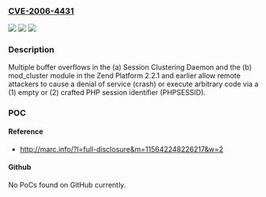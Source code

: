 ### [CVE-2006-4431](https://cve.mitre.org/cgi-bin/cvename.cgi?name=CVE-2006-4431)
![](https://img.shields.io/static/v1?label=Product&message=n%2Fa&color=blue)
![](https://img.shields.io/static/v1?label=Version&message=n%2Fa&color=blue)
![](https://img.shields.io/static/v1?label=Vulnerability&message=n%2Fa&color=brighgreen)

### Description

Multiple buffer overflows in the (a) Session Clustering Daemon and the (b) mod_cluster module in the Zend Platform 2.2.1 and earlier allow remote attackers to cause a denial of service (crash) or execute arbitrary code via a (1) empty or (2) crafted PHP session identifier (PHPSESSID).

### POC

#### Reference
- http://marc.info/?l=full-disclosure&m=115642248226217&w=2

#### Github
No PoCs found on GitHub currently.

